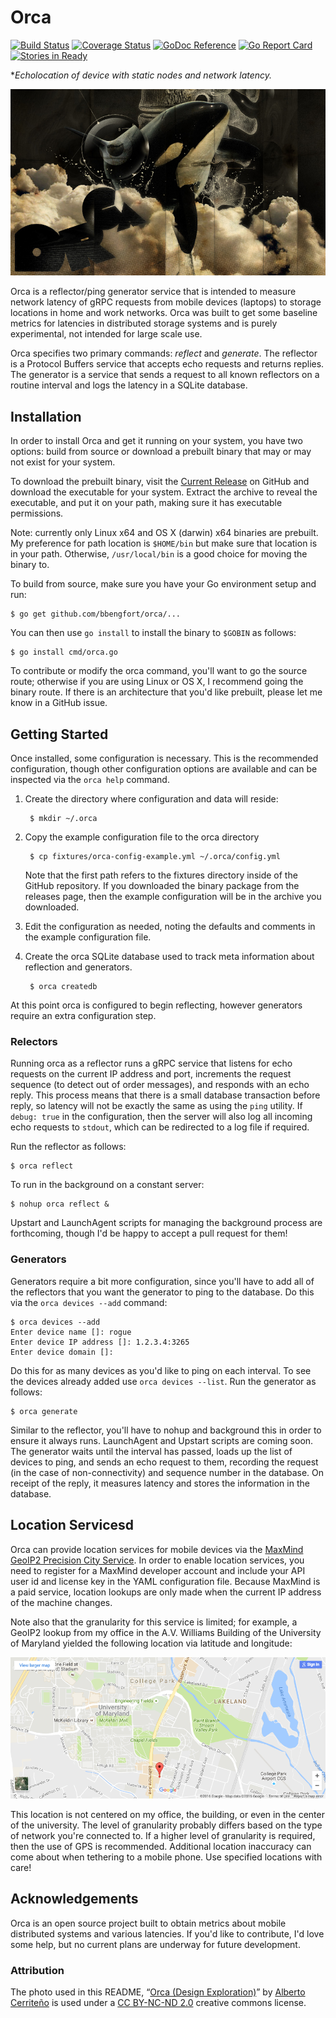 # Orca

[![Build Status](https://travis-ci.org/bbengfort/orca.svg?branch=master)](https://travis-ci.org/bbengfort/orca)
[![Coverage Status](https://coveralls.io/repos/github/bbengfort/orca/badge.svg?branch=master)](https://coveralls.io/github/bbengfort/orca?branch=master)
[![GoDoc Reference](https://godoc.org/github.com/bbengfort/orca?status.svg)](https://godoc.org/github.com/bbengfort/orca)
[![Go Report Card](https://goreportcard.com/badge/github.com/bbengfort/orca)](https://goreportcard.com/report/github.com/bbengfort/orca)
[![Stories in Ready](https://badge.waffle.io/bbengfort/orca.png?label=ready&title=Ready)](https://waffle.io/bbengfort/orca)

**Echolocation of device with static nodes and network latency.*

[![Orca][orca.jpg]][orca_flickr]

Orca is a reflector/ping generator service that is intended to measure network latency of gRPC requests from mobile devices (laptops) to storage locations in home and work networks. Orca was built to get some baseline metrics for latencies in distributed storage systems and is purely experimental, not intended for large scale use.

Orca specifies two primary commands: _reflect_ and _generate_. The reflector is a Protocol Buffers service that accepts echo requests and returns replies. The generator is a service that sends a request to all known reflectors on a routine interval and logs the latency in a SQLite database.

## Installation

In order to install Orca and get it running on your system, you have two options: build from source or download a prebuilt binary that may or may not exist for your system.

To download the prebuilt binary, visit the [Current Release](#) on GitHub and download the executable for your system. Extract the archive to reveal the executable, and put it on your path, making sure it has executable permissions.

Note: currently only Linux x64 and OS X (darwin) x64 binaries are prebuilt. My preference for path location is `$HOME/bin` but make sure that location is in your path. Otherwise, `/usr/local/bin` is a good choice for moving the binary to.

To build from source, make sure you have your Go environment setup and run:

```
$ go get github.com/bbengfort/orca/...
```

You can then use `go install` to install the binary to `$GOBIN` as follows:

```
$ go install cmd/orca.go
```

To contribute or modify the orca command, you'll want to go the source route; otherwise if you are using Linux or OS X, I recommend going the binary route. If there is an architecture that you'd like prebuilt, please let me know in a GitHub issue.

## Getting Started

Once installed, some configuration is necessary. This is the recommended configuration, though other configuration options are available and can be inspected via the `orca help` command.

1. Create the directory where configuration and data will reside:

        $ mkdir ~/.orca

2. Copy the example configuration file to the orca directory

        $ cp fixtures/orca-config-example.yml ~/.orca/config.yml

    Note that the first path refers to the fixtures directory inside of the
    GitHub repository. If you downloaded the binary package from the releases page, then the example configuration will be in the archive you downloaded.

3. Edit the configuration as needed, noting the defaults and comments in the example configuration file.

4. Create the orca SQLite database used to track meta information about reflection and generators.

        $ orca createdb

At this point orca is configured to begin reflecting, however generators require an extra configuration step.

### Relectors

Running orca as a reflector runs a gRPC service that listens for echo requests on the current IP address and port, increments the request sequence (to detect out of order messages), and responds with an echo reply. This process means that there is a small database transaction before reply, so latency will not be exactly the same as using the `ping` utility. If `debug: true` in the configuration, then the server will also log all incoming echo requests to `stdout`, which can be redirected to a log file if required.

Run the reflector as follows:

```
$ orca reflect
```

To run in the background on a constant server:

```
$ nohup orca reflect &
```

Upstart and LaunchAgent scripts for managing the background process are forthcoming, though I'd be happy to accept a pull request for them!

### Generators

Generators require a bit more configuration, since you'll have to add all of the reflectors that you want the generator to ping to the database. Do this via the `orca devices --add` command:

```
$ orca devices --add
Enter device name []: rogue
Enter device IP address []: 1.2.3.4:3265
Enter device domain []:
```

Do this for as many devices as you'd like to ping on each interval. To see the devices already added use `orca devices --list`. Run the generator as follows:

```
$ orca generate
```

Similar to the reflector, you'll have to nohup and background this in order to ensure it always runs. LaunchAgent and Upstart scripts are coming soon. The generator waits until the interval has passed, loads up the list of devices to ping, and sends an echo request to them, recording the request (in the case of non-connectivity) and sequence number in the database. On receipt of the reply, it measures latency and stores the information in the database.

## Location Servicesd

Orca can provide location services for mobile devices via the [MaxMind GeoIP2 Precision City Service](https://www.maxmind.com/en/geoip2-precision-city-service). In order to enable location services, you need to register for a MaxMind developer account and include your API user id and license key in the YAML configuration file. Because MaxMind is a paid service, location lookups are only made when the current IP address of the machine changes.

Note also that the granularity for this service is limited; for example, a GeoIP2 lookup from my office in the A.V. Williams Building of the University of Maryland yielded the following location via latitude and longitude:

![Map Granularity](fixtures/map.png)

This location is not centered on my office, the building, or even in the center of the university. The level of granularity probably differs based on the type of network you're connected to. If a higher level of granularity is required, then the use of GPS is recommended. Additional location inaccuracy can come about when tethering to a mobile phone. Use specified locations with care!

## Acknowledgements

Orca is an open source project built to obtain metrics about mobile distributed systems and various latencies. If you'd like to contribute, I'd love some help, but no current plans are underway for future development.

### Attribution

The photo used in this README, &ldquo;[Orca (Design Exploration)][orca_flickr]&rdquo; by [Alberto Cerriteño](https://www.flickr.com/photos/acerriteno/) is used under a [CC BY-NC-ND 2.0](https://creativecommons.org/licenses/by-nc-nd/2.0/) creative commons license.

[orca.jpg]: fixtures/orca.jpg
[orca_flickr]: https://flic.kr/p/4HDnoE

